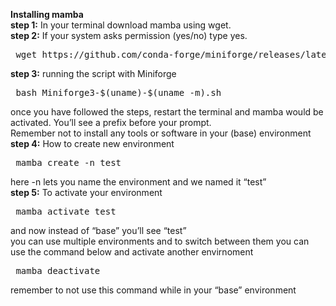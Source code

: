 **Installing mamba**  
**step 1:** In your terminal download mamba using wget.   
**step 2:** If your system asks permission (yes/no) type yes.   
<pre> wget https://github.com/conda-forge/miniforge/releases/latest/download/Miniforge3-$(uname)-$(uname -m).sh </pre>   
**step 3:** running the script with Miniforge   
<pre> bash Miniforge3-$(uname)-$(uname -m).sh </pre> 
once you have followed the steps, restart the terminal and mamba would be activated. You’ll see a prefix before your prompt.   
Remember not to install any tools or software in your (base) environment   
**step 4:** How to create new environment  
<pre> mamba create -n test </pre>  
here -n lets you name the environment and we named it “test”   
**step 5:** To activate your environment   
<pre> mamba activate test </pre> 
and now instead of “base” you’ll see “test”   
you can use multiple environments and to switch between them you can use the command below and activate another envirnoment   
<pre> mamba deactivate </pre>   
remember to not use this command while in your “base” environment 







